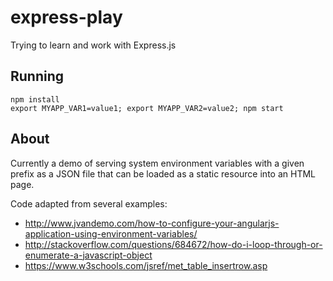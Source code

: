 # express-play
Trying to learn and work with Express.js

## Running

```
npm install
export MYAPP_VAR1=value1; export MYAPP_VAR2=value2; npm start
```

## About

Currently a demo of serving system environment variables with a given prefix as a JSON file that can be loaded as a static resource into an HTML page.

Code adapted from several examples:

* http://www.jvandemo.com/how-to-configure-your-angularjs-application-using-environment-variables/ 
* http://stackoverflow.com/questions/684672/how-do-i-loop-through-or-enumerate-a-javascript-object
* https://www.w3schools.com/jsref/met_table_insertrow.asp
